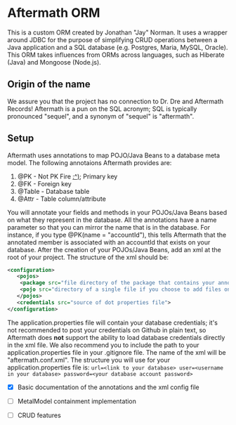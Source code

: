 # Aftermath ORM
This is a custom ORM created by Jonathan "Jay" Norman. It uses a wrapper around JDBC for the purpose of simplifying CRUD operations between a Java application and a SQL database (e.g. Postgres, Maria, MySQL, Oracle). This ORM takes influences from ORMs across languages, such as Hiberate (Java) and Mongoose (Node.js).
## Origin of the name
We assure you that the project has no connection to Dr. Dre and Aftermath Records! Aftermath is a pun on the SQL acronym; SQL is typically pronounced "sequel", and a synonym of "sequel" is "aftermath".
## Setup
Aftermath uses annotations to map POJO/Java Beans to a database meta model. The following annotaions Aftermath provides are:
1. @PK - Not PK Fire [:^)](https://www.youtube.com/watch?v=HglT7sTcuv8); Primary key
2. @FK - Foreign key
3. @Table - Database table
4. @Attr - Table column/attribute

You will annotate your fields and methods in your POJOs/Java Beans based on what they represent in the database. All the annotations have a name parameter so that you can mirror the name that is in the database. For instance, if you type @PK(name = "accountId"), this tells Aftermath that the annotated member is associated with an accountId that exists on your database. After the creation of your POJOs/Java Beans, add an xml at the root of your project. The structure of the xml should be:
```xml
<configuration>
   <pojos>
	<package src="file directory of the package that contains your annotated pojos"/>
	<pojo src="directory of a single file if you choose to add files one by one">
   </pojos>
   <credentials src="source of dot properties file">
</configuration>
```
The application.properties file will contain your database credentials; it's not recommended to post your credentials on Github in plain text, so Aftermath does **not** support the ability to load database credentials directly in the xml file. We also recommend you to include the path to your application.properties file in your .gitignore file. The name of the xml will be "aftermath.conf.xml". The structure you will use for your application.properties file is:
`
url=<link to your database>
user=<username in your database>
password=<your database account password>
`

- [x] Basic documentation of the annotations and the xml config file
- [ ] MetalModel containment implementation
- [ ] CRUD features

